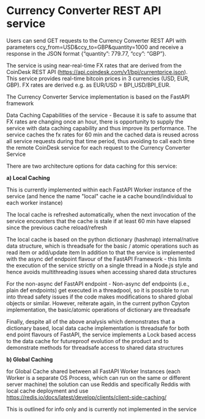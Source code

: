 # **Currency Converter REST API service**

Users can send GET requests to the Currency Converter REST API with parameters
ccy_from=USD&amp;ccy_to=GBP&amp;quantity=1000 and receive a response in the JSON format {“quantity”: 779.77,
“ccy”: “GBP”}.

The service is using near-real-time FX rates that are derived from the CoinDesk REST API
(https://api.coindesk.com/v1/bpi/currentprice.json). This service provides real-time bitcoin prices in 3
currencies (USD, EUR, GBP). FX rates are derived e.g. as EUR/USD = BPI_USD/BPI_EUR. 

The Currency Converter Service implementation is based on the FastAPI framework

Data Caching Capabilities of the service - Because it is safe to assume that FX rates are changing once an hour, there is opportunity to supply the service with 
data caching capability and thus improve its performance. The service caches the fx rates for 60 min and the cached data is reused across all service requests during 
that time period, thus avoiding to call each time the remote CoinDesk service for each request to the Currency Converter Service  

There are two architecture options for data caching for this service:

**a) Local Caching**

This is currently implemented within each FastAPI Worker instance of the service (and hence the name "local" cache ie a cache bound/individual to each worker instance)

The local cache is refreshed automatically, when the next invocation of the service encounters that the cache is stale if at least 60 min have elapsed since the 
previous cache reload/refresh 

The local cache is based on the python dictionary (hashmap) internal/native data structure, which is threadsafe for the basic / atomic operations such as read item or add/update item
In addition to that the service is implemented with the async def endpoint flavour of the FastAPI Framework - this limits the execution of the service strictly on a single thread in a Node.js style
and hence avoids multithreading issues when accessing shared data structures 

For the non-async def FastAPI endpoint -  Non-async def endpoints (i.e., plain def endpoints) get executed in a threadpool, so it is possible to run into 
thread safety issues if the code makes modifications to shared global objects or similar. However, reiterate again, in the current python Cpyton implementation, the basic/atomic
operations of dictionary are threadsafe 

Finally, despite all of the above analysis which demonstrates that a dictionary based, local data cache implementation is threadsafe for both end point flavours of FastAPI, 
the service implements a Lock based access to the data cache for futureproof evolution of the product and to demonstrate methods for threadsafe access to shared data structures

**b) Global Caching**

for Global Cache shared between all FastAPI Worker Instances (each Worker is a separate OS Process, which can run on the same or different server machine)
the solution can use Reddis and specifically Reddis with local cache deployment and use 
https://redis.io/docs/latest/develop/clients/client-side-caching/

This is outlined for info only and is currently not implemented in the service